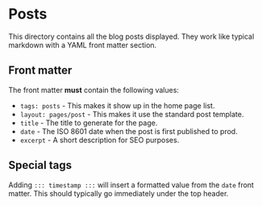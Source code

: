 # Posts

This directory contains all the blog posts displayed. They work like typical
markdown with a YAML front matter section.

## Front matter

The front matter **must** contain the following values:

* `tags: posts` - This makes it show up in the home page list.
* `layout: pages/post` - This makes it use the standard post template.
* `title` - The title to generate for the page.
* `date` - The ISO 8601 date when the post is first published to prod.
* `excerpt` - A short description for SEO purposes.

## Special tags

Adding `::: timestamp :::` will insert a formatted value from the `date` front
matter. This should typically go immediately under the top header.
